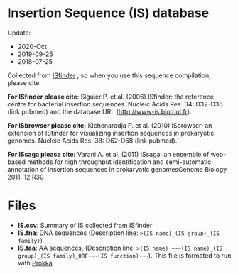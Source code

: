 # Insertion Sequence (IS) database

Update: 

- 2020-Oct
- 2019-09-25
- 2018-07-25

Collected from [ISfinder](https://isfinder.biotoul.fr/howto.php) , so when you use this sequence compilation, please cite:

**For ISfinder please cite**: Siguier P. et al. (2006) ISfinder: the reference centre for bacterial insertion sequences. Nucleic Acids Res. 34: D32-D36 (link pubmed) and the database URL (http://www-is.biotoul.fr).

**For ISbrowser please cite:** Kichenaradja P. et al. (2010) ISbrowser: an extension of ISfinder for visualizing insertion sequences in prokaryotic genomes. Nucleic Acids Res. 38: D62-D68 (link pubmed).`

**For ISsaga please cite:** Varani A. et al. (2011) ISsaga: an ensemble of web-based methods for high throughput identification and semi-automatic annotation of insertion sequences in prokaryotic genomesGenome Biology 2011, 12:R30

# Files

- **IS.csv**: Summary of IS collected from ISfinder
- **IS.fna**: DNA sequences (Description line: `>(IS name)_(IS group)_(IS family)`)
- **IS.faa**: AA sequences,  (Description line: `>(IS name) ~~~(IS name)_(IS group)_(IS family)_ORF~~~(IS function)~~~`). This file is formated to run with [Prokka](https://github.com/tseemann/prokka#fasta-database-format)


